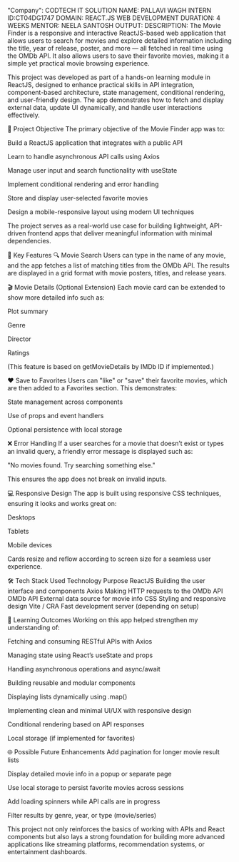 "Company": CODTECH IT SOLUTION 
NAME: PALLAVI WAGH 
INTERN ID:CT04DG1747 
DOMAIN: REACT.JS WEB DEVELOPMENT 
DURATION: 4 WEEKS 
MENTOR: NEELA SANTOSH 
OUTPUT:
DESCRIPTION: The Movie Finder is a responsive and interactive ReactJS-based web application that allows users to search for movies and explore detailed information including the title, year of release, poster, and more — all fetched in real time using the OMDb API. It also allows users to save their favorite movies, making it a simple yet practical movie browsing experience.

This project was developed as part of a hands-on learning module in ReactJS, designed to enhance practical skills in API integration, component-based architecture, state management, conditional rendering, and user-friendly design. The app demonstrates how to fetch and display external data, update UI dynamically, and handle user interactions effectively.

🎯 Project Objective
The primary objective of the Movie Finder app was to:

Build a ReactJS application that integrates with a public API

Learn to handle asynchronous API calls using Axios

Manage user input and search functionality with useState

Implement conditional rendering and error handling

Store and display user-selected favorite movies

Design a mobile-responsive layout using modern UI techniques

The project serves as a real-world use case for building lightweight, API-driven frontend apps that deliver meaningful information with minimal dependencies.

🔑 Key Features
🔍 Movie Search
Users can type in the name of any movie, and the app fetches a list of matching titles from the OMDb API. The results are displayed in a grid format with movie posters, titles, and release years.

🎬 Movie Details (Optional Extension)
Each movie card can be extended to show more detailed info such as:

Plot summary

Genre

Director

Ratings

(This feature is based on getMovieDetails by IMDb ID if implemented.)

❤️ Save to Favorites
Users can "like" or "save" their favorite movies, which are then added to a Favorites section. This demonstrates:

State management across components

Use of props and event handlers

Optional persistence with local storage

❌ Error Handling
If a user searches for a movie that doesn’t exist or types an invalid query, a friendly error message is displayed such as:

"No movies found. Try searching something else."

This ensures the app does not break on invalid inputs.

💻 Responsive Design
The app is built using responsive CSS techniques, ensuring it looks and works great on:

Desktops

Tablets

Mobile devices

Cards resize and reflow according to screen size for a seamless user experience.

🛠️ Tech Stack Used
Technology	Purpose
ReactJS	Building the user interface and components
Axios	Making HTTP requests to the OMDb API
OMDb API	External data source for movie info
CSS	Styling and responsive design
Vite / CRA	Fast development server (depending on setup)

🚀 Learning Outcomes
Working on this app helped strengthen my understanding of:

Fetching and consuming RESTful APIs with Axios

Managing state using React’s useState and props

Handling asynchronous operations and async/await

Building reusable and modular components

Displaying lists dynamically using .map()

Implementing clean and minimal UI/UX with responsive design

Conditional rendering based on API responses

Local storage (if implemented for favorites)

🌐 Possible Future Enhancements
Add pagination for longer movie result lists

Display detailed movie info in a popup or separate page

Use local storage to persist favorite movies across sessions

Add loading spinners while API calls are in progress

Filter results by genre, year, or type (movie/series)

This project not only reinforces the basics of working with APIs and React components but also lays a strong foundation for building more advanced applications like streaming platforms, recommendation systems, or entertainment dashboards.
